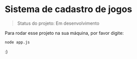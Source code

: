 # Sistema de cadastro de jogos

> Status do projeto: Em desenvolvimento

Para rodar esse projeto na sua máquina, por favor digite:

```
node app.js 
```
:)